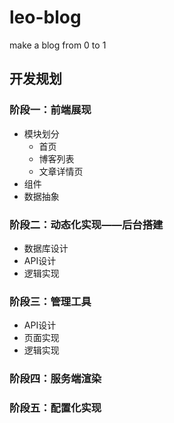 # leo-blog

make a blog from 0 to 1

## 开发规划

### 阶段一：前端展现

- 模块划分
  - 首页
  - 博客列表
  - 文章详情页
- 组件
- 数据抽象

### 阶段二：动态化实现——后台搭建

- 数据库设计
- API设计
- 逻辑实现

### 阶段三：管理工具

- API设计
- 页面实现
- 逻辑实现

### 阶段四：服务端渲染

### 阶段五：配置化实现

